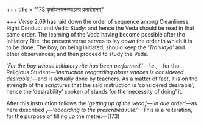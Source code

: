 +++
title = "173 कृतोपनयनस्याऽस्य व्रतादेशनम्"

+++
Verse 2.69 has laid down the order of sequence among Cleanliness, Right
Conduct and Vedic Study: and hence the Veda should be read in that same
order. The learning of the Veda having become possible after the
Initiatory Rite, the present verse serves to lay down the order in which
it is to be done. The boy, on being initiated, should keep the
‘*Traividya*’ and other observances; and then proceed to study the Veda.

‘*For the boy whose Initiatory rite has been performed*,’—*i.e*.,—for
tho Religious Student—‘*instruction reagarding obser* *vances is
considered desirable*,’—and is actually done by teachers. As a matter of
fact, it is on the strength of the scriptures that the said instruction
is ‘considered desirable’; hence the ‘desirability’ spoken of stands for
the ‘necessity of doing’ it.

After this instruction follows the ‘*getting up of the veda*,’—‘*in due
order*’—as here described ,—‘*according to the prescribed rule*.’—This
is a reiteration, for the purpose of filling up the metre.—(173)


